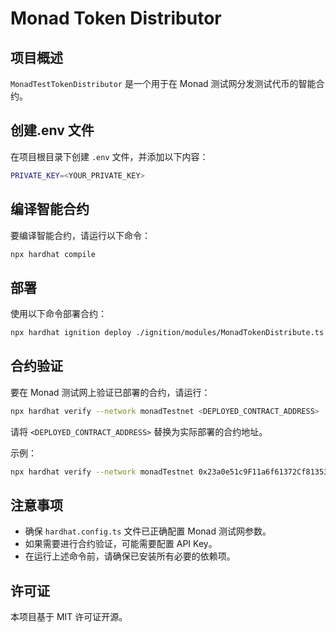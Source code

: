 # Monad Token Distributor

## 项目概述
`MonadTestTokenDistributor` 是一个用于在 Monad 测试网分发测试代币的智能合约。

## 创建.env 文件
在项目根目录下创建 `.env` 文件，并添加以下内容：

```sh
PRIVATE_KEY=<YOUR_PRIVATE_KEY>
```

## 编译智能合约
要编译智能合约，请运行以下命令：

```sh
npx hardhat compile
```

## 部署
使用以下命令部署合约：

```sh
npx hardhat ignition deploy ./ignition/modules/MonadTokenDistribute.ts --network monadTestnet
```

## 合约验证
要在 Monad 测试网上验证已部署的合约，请运行：

```sh
npx hardhat verify --network monadTestnet <DEPLOYED_CONTRACT_ADDRESS>
```

请将 `<DEPLOYED_CONTRACT_ADDRESS>` 替换为实际部署的合约地址。

示例：

```sh
npx hardhat verify --network monadTestnet 0x23a0e51c9F11a6f61372Cf81353EC2a0DD9dbF47
```

## 注意事项
- 确保 `hardhat.config.ts` 文件已正确配置 Monad 测试网参数。
- 如果需要进行合约验证，可能需要配置 API Key。
- 在运行上述命令前，请确保已安装所有必要的依赖项。

## 许可证
本项目基于 MIT 许可证开源。

